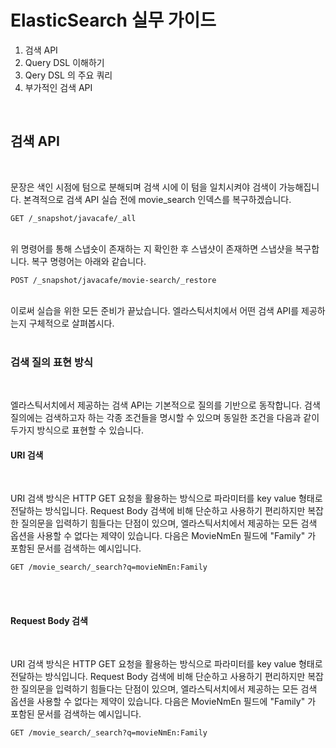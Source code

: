 # ElasticSearch 실무 가이드

1. 검색 API
2. Query DSL 이해하기
3. Qery DSL 의 주요 쿼리
4. 부가적인 검색 API

<br>

## 검색 API

<br>
<p>
문장은 색인 시점에 텀으로 분해되며 검색 시에 이 텀을 일치시켜야 검색이 가능해집니다. 본격적으로 검색 API 실습 전에 movie_search 인덱스를 복구하겠습니다.

```
GET /_snapshot/javacafe/_all
```

<br>
위 명령어를 통해 스냅숏이 존재하는 지 확인한 후 스냅샷이 존재하면 스냅샷을 복구합니다. 복구 명령어는 아래와 같습니다.

```
POST /_snapshot/javacafe/movie-search/_restore
```

<br>
이로써 실습을 위한 모든 준비가 끝났습니다. 엘라스틱서치에서 어떤 검색 API를 제공하는지 구체적으로 살펴봅시다.

<br>
<br>
</p>

### 검색 질의 표현 방식

<br>
<p>
엘라스틱서치에서 제공하는 검색 API는 기본적으로 질의를 기반으로 동작합니다. 검색 질의에는 검색하고자 하는 각종 조건들을 명시할 수 있으며 동일한 조건을 다음과 같이 두가지 방식으로 표현할 수 있습니다. 
</p>

#### URI 검색

<br>
<p>
URI 검색 방식은 HTTP GET 요청을 활용하는 방식으로 파라미터를 key value 형태로 전달하는 방식입니다. Request Body 검색에 비해 단순하고 사용하기 편리하지만 복잡한 질의문을 입력하기 힘들다는 단점이 있으며, 엘라스틱서치에서 제공하는 모든 검색 옵션을 사용할 수 없다는 제약이 있습니다. 다음은 MovieNmEn 필드에 "Family" 가 포함된 문서를 검색하는 예시입니다.
</p>

```
GET /movie_search/_search?q=movieNmEn:Family
```

<br>
<br>

#### Request Body 검색

<br>
<p>
URI 검색 방식은 HTTP GET 요청을 활용하는 방식으로 파라미터를 key value 형태로 전달하는 방식입니다. Request Body 검색에 비해 단순하고 사용하기 편리하지만 복잡한 질의문을 입력하기 힘들다는 단점이 있으며, 엘라스틱서치에서 제공하는 모든 검색 옵션을 사용할 수 없다는 제약이 있습니다. 다음은 MovieNmEn 필드에 "Family" 가 포함된 문서를 검색하는 예시입니다.
</p>

```
GET /movie_search/_search?q=movieNmEn:Family
```

<br>
<br>
